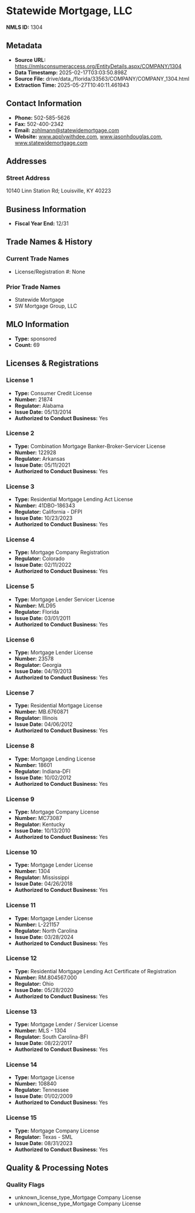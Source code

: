 # Statewide Mortgage, LLC

**NMLS ID:** 1304

## Metadata
- **Source URL:** https://nmlsconsumeraccess.org/EntityDetails.aspx/COMPANY/1304
- **Data Timestamp:** 2025-02-17T03:03:50.898Z
- **Source File:** drive/data_/florida/33563/COMPANY/COMPANY_1304.html
- **Extraction Time:** 2025-05-27T10:40:11.461943

## Contact Information
- **Phone:** 502-585-5626
- **Fax:** 502-400-2342
- **Email:** zohlmann@statewidemortgage.com
- **Website:** www.applywithdee.com, www.jasonhdouglas.com, www.statewidemortgage.com

## Addresses
### Street Address
10140 Linn Station Rd; Louisville, KY 40223

## Business Information
- **Fiscal Year End:** 12/31

## Trade Names & History
### Current Trade Names
- License/Registration #: None

### Prior Trade Names
- Statewide Mortgage
- SW Mortgage Group, LLC

## MLO Information
- **Type:** sponsored
- **Count:** 69

## Licenses & Registrations

### License 1
- **Type:** Consumer Credit License
- **Number:** 21874
- **Regulator:** Alabama
- **Issue Date:** 05/13/2014
- **Authorized to Conduct Business:** Yes

### License 2
- **Type:** Combination Mortgage Banker-Broker-Servicer License
- **Number:** 122928
- **Regulator:** Arkansas
- **Issue Date:** 05/11/2021
- **Authorized to Conduct Business:** Yes

### License 3
- **Type:** Residential Mortgage Lending Act License
- **Number:** 41DBO-186343
- **Regulator:** California - DFPI
- **Issue Date:** 10/23/2023
- **Authorized to Conduct Business:** Yes

### License 4
- **Type:** Mortgage Company Registration
- **Regulator:** Colorado
- **Issue Date:** 02/11/2022
- **Authorized to Conduct Business:** Yes

### License 5
- **Type:** Mortgage Lender Servicer License
- **Number:** MLD95
- **Regulator:** Florida
- **Issue Date:** 03/01/2011
- **Authorized to Conduct Business:** Yes

### License 6
- **Type:** Mortgage Lender License
- **Number:** 23578
- **Regulator:** Georgia
- **Issue Date:** 04/19/2013
- **Authorized to Conduct Business:** Yes

### License 7
- **Type:** Residential Mortgage License
- **Number:** MB.6760871
- **Regulator:** Illinois
- **Issue Date:** 04/06/2012
- **Authorized to Conduct Business:** Yes

### License 8
- **Type:** Mortgage Lending License
- **Number:** 18601
- **Regulator:** Indiana-DFI
- **Issue Date:** 10/02/2012
- **Authorized to Conduct Business:** Yes

### License 9
- **Type:** Mortgage Company License
- **Number:** MC73087
- **Regulator:** Kentucky
- **Issue Date:** 10/13/2010
- **Authorized to Conduct Business:** Yes

### License 10
- **Type:** Mortgage Lender License
- **Number:** 1304
- **Regulator:** Mississippi
- **Issue Date:** 04/26/2018
- **Authorized to Conduct Business:** Yes

### License 11
- **Type:** Mortgage Lender License
- **Number:** L-221157
- **Regulator:** North Carolina
- **Issue Date:** 03/28/2024
- **Authorized to Conduct Business:** Yes

### License 12
- **Type:** Residential Mortgage Lending Act Certificate of Registration
- **Number:** RM.804567.000
- **Regulator:** Ohio
- **Issue Date:** 05/28/2020
- **Authorized to Conduct Business:** Yes

### License 13
- **Type:** Mortgage Lender / Servicer License
- **Number:** MLS - 1304
- **Regulator:** South Carolina-BFI
- **Issue Date:** 08/22/2017
- **Authorized to Conduct Business:** Yes

### License 14
- **Type:** Mortgage License
- **Number:** 108840
- **Regulator:** Tennessee
- **Issue Date:** 01/02/2009
- **Authorized to Conduct Business:** Yes

### License 15
- **Type:** Mortgage Company License
- **Regulator:** Texas - SML
- **Issue Date:** 08/31/2023
- **Authorized to Conduct Business:** Yes

## Quality & Processing Notes
### Quality Flags
- unknown_license_type_Mortgage Company License
- unknown_license_type_Mortgage Company License
